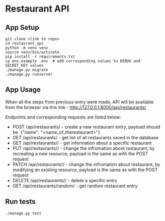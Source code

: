 # Restaurant API 

## App Setup 
```
git clone <link to repo>
cd restaurant_api
python -m venv venv
source venv/bin/activate
pip install -r requirements.txt
cp env.example .env  # add corresponding values to DEBUG and SECRET_KEY values
./manage.py migrate
./manage.py runserver
```

## App Usage

When all the steps from previous entry were made, API will be available from the browser via this link - http://127.0.0.1:8000/api/restaurants/

Endpoints and corresponding requests are listed below:
* POST /api/restaurants/ - create a new restaurant entry, payload should be `{"name": "<name_of_therestaurant>"}
* GET /api/restaurants/  - get list of all restaurants saved in the database
* GET /api/restaurants/<id>/  - get information about a specific restaurant
* PUT /api/restaurants/<id>/  - change the infromation about restaurant, by recreating a new resource, payload is the same as with the POST request
* PATCH /api/restaurants/<id>/  - change the infromation about restaurant, by modifying an existing resource, payload is the same as with the POST request
* DELETE /api/restaurants/<id>/  - delete a specific entry
* GET /api/restaurants/random/  - get random restaurant entry 


## Run tests 
```
./manage.py test
```